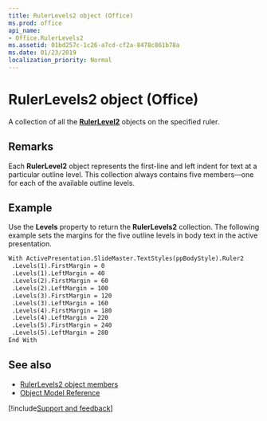 ```yaml
---
title: RulerLevels2 object (Office)
ms.prod: office
api_name:
- Office.RulerLevels2
ms.assetid: 01bd257c-1c26-a7cd-cf2a-8478c861b78a
ms.date: 01/23/2019
localization_priority: Normal
---
```



# RulerLevels2 object (Office)

A collection of all the **[RulerLevel2](Office.RulerLevel2.md)** objects on the specified ruler.


## Remarks

Each **RulerLevel2** object represents the first-line and left indent for text at a particular outline level. This collection always contains five members—one for each of the available outline levels.


## Example

Use the **Levels** property to return the **RulerLevels2** collection. The following example sets the margins for the five outline levels in body text in the active presentation.


```vb
With ActivePresentation.SlideMaster.TextStyles(ppBodyStyle).Ruler2 
 .Levels(1).FirstMargin = 0 
 .Levels(1).LeftMargin = 40 
 .Levels(2).FirstMargin = 60 
 .Levels(2).LeftMargin = 100 
 .Levels(3).FirstMargin = 120 
 .Levels(3).LeftMargin = 160 
 .Levels(4).FirstMargin = 180 
 .Levels(4).LeftMargin = 220 
 .Levels(5).FirstMargin = 240 
 .Levels(5).LeftMargin = 280 
End With 

```


## See also

- [RulerLevels2 object members](overview/Library-Reference/rulerlevels2-members-office.md)
- [Object Model Reference](overview/Library-Reference/reference-object-library-reference-for-office.md)

[!include[Support and feedback](~/includes/feedback-boilerplate.md)]